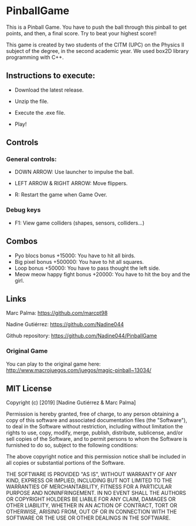 ﻿# PinballGame
This is a Pinball Game. You have to push the ball through this pinball to get points, and then, a final score. Try to beat your highest score!!

This game is created by two students of the CITM (UPC) on the Physics II subject of the degree, in the second academic year.
We used box2D library programming with C++.

## Instructions to execute:

- Download the latest release.

- Unzip the file.

- Execute the .exe file.

- Play!

## Controls
### General controls:

- DOWN ARROW: Use launcher to impulse the ball.

- LEFT ARROW & RIGHT ARROW: Move flippers.

- R: Restart the game when Game Over.

### Debug keys

- F1: View game colliders (shapes, sensors, colliders...)

## Combos
- Pyo blocs bonus +15000: You have to hit all birds.
- Big pixel bonus +500000: You have to hit all squares.
- Loop bonus +50000: You have to pass thought the left side.
- Meow meow happy fight bonus +20000: You have to hit the boy and the girl.

## Links

Marc Palma: https://github.com/marcpt98

Nadine Gutiérrez: https://github.com/Nadine044

Github repository: https://github.com/Nadine044/PinballGame

### Original Game

You can play to the original game here: http://www.macrojuegos.com/juegos/magic-pinball~13034/

## MIT License

Copyright (c) [2019] [Nadine Gutiérrez & Marc Palma]

Permission is hereby granted, free of charge, to any person obtaining a copy
of this software and associated documentation files (the "Software"), to deal
in the Software without restriction, including without limitation the rights
to use, copy, modify, merge, publish, distribute, sublicense, and/or sell
copies of the Software, and to permit persons to whom the Software is
furnished to do so, subject to the following conditions:

The above copyright notice and this permission notice shall be included in all
copies or substantial portions of the Software.

THE SOFTWARE IS PROVIDED "AS IS", WITHOUT WARRANTY OF ANY KIND, EXPRESS OR
IMPLIED, INCLUDING BUT NOT LIMITED TO THE WARRANTIES OF MERCHANTABILITY,
FITNESS FOR A PARTICULAR PURPOSE AND NONINFRINGEMENT. IN NO EVENT SHALL THE
AUTHORS OR COPYRIGHT HOLDERS BE LIABLE FOR ANY CLAIM, DAMAGES OR OTHER
LIABILITY, WHETHER IN AN ACTION OF CONTRACT, TORT OR OTHERWISE, ARISING FROM,
OUT OF OR IN CONNECTION WITH THE SOFTWARE OR THE USE OR OTHER DEALINGS IN THE
SOFTWARE.
~~~
